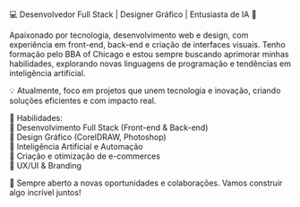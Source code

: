 💻 Desenvolvedor Full Stack | Designer Gráfico | Entusiasta de IA 🚀

Apaixonado por tecnologia, desenvolvimento web e design, com experiência em front-end, back-end e criação de interfaces visuais. Tenho formação pelo BBA of Chicago e estou sempre buscando aprimorar minhas habilidades, explorando novas linguagens de programação e tendências em inteligência artificial.

💡 Atualmente, foco em projetos que unem tecnologia e inovação, criando soluções eficientes e com impacto real.

📌 Habilidades: <br>
🔹 Desenvolvimento Full Stack (Front-end & Back-end)<br>
🔹 Design Gráfico (CorelDRAW, Photoshop)<br>
🔹 Inteligência Artificial e Automação<br>
🔹 Criação e otimização de e-commerces<br>
🔹 UX/UI & Branding<br>

🚀 Sempre aberto a novas oportunidades e colaborações. Vamos construir algo incrível juntos!

